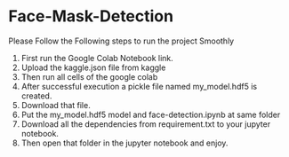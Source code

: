 # Face-Mask-Detection

Please Follow the Following steps to run the project Smoothly
1. First run the Google Colab Notebook link.
2. Upload the kaggle.json file from kaggle
3. Then run all cells of the google colab
4. After successful execution a pickle file named my_model.hdf5 is created.
5. Download that file.
6. Put the my_model.hdf5 model and face-detection.ipynb at same folder
7. Download all the dependencies from requirement.txt to your jupyter notebook.
8. Then open that folder in the jupyter notebook and enjoy.
